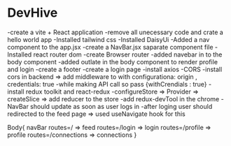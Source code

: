 # DevHive 

-create a vite + React application
-remove all unecessary code and crate a hello world app
-Installed tailwind css
-Installed DaisyUi
-Added a nav component to the app.jsx
-create a NavBar.jsx saparate component file
-Installed react router dom
-create Browser router
-added navebar in to the body component
-added outlate in the body component to render profile and login
-create a footer
-create a login page
-install axios
-CORS -install cors in backend => add middleware to with configurationa: origin , credentials: true
-while making API call so pass {withCrendials : true}
-install redux toolkit and react-redux
-configureStore => Provider => createSlice => add reducer to the store
-add redux-devTool in the chrome
-NavBar should update as soon as user logs in 
-after loging user should redirected to the feed page => used useNavigate hook for this 


Body{
    navBar
    routes=/  => feed
    routes=/login  => login
    routes=/profile   => profile
    routes=/connections   => connections
}



